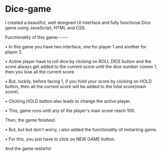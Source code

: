 # Dice-game
I created a beautiful, well designed UI interface and fully functional Dice game using JavaScript, HTML and CSS. 

Functionality of this game:-----

• In this game you have two interface, one for player 1 and another for player 2.

• Active player have to roll dice by clicking on ROLL DICE button and the score always get added to the current score until the dice number comes 1, then you lose all the current score.

• But, luckily, before facing 1, if you hold your score by clicking on HOLD button, then all the current score will be added to the total score(main score).

• Clicking HOLD button also leads to change the active player.

• This, game runs until any of the player's main score reach 100.

Then, the game finishes!.

• But, but but don't worry, i also added the functionality of restarting game.

• For this, you just have to click on NEW GAME button.

And the game restarts!
